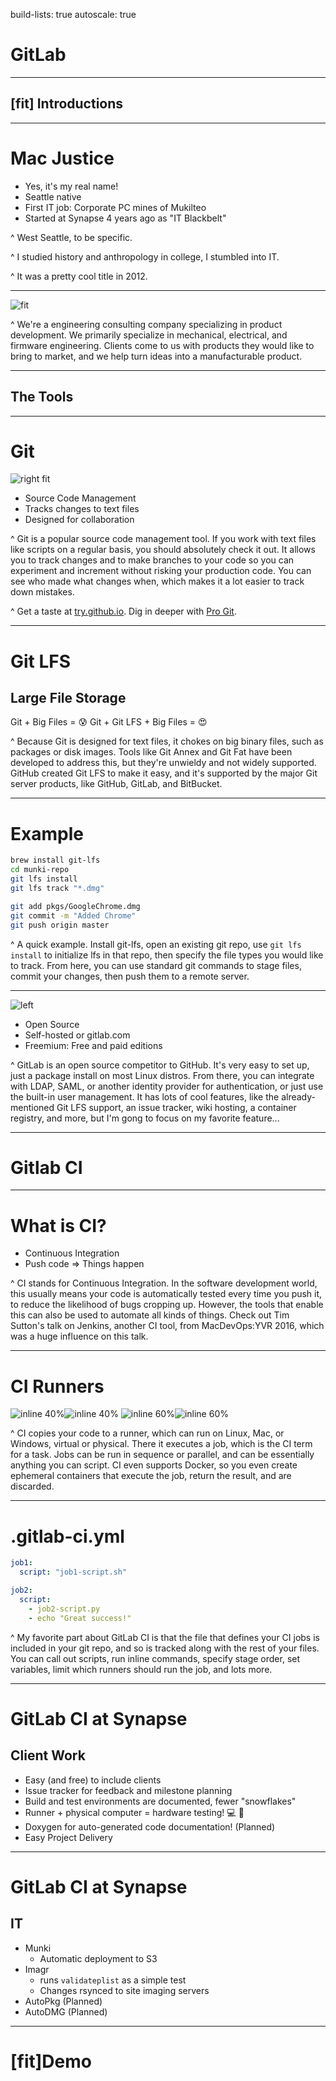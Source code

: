 build-lists: true
autoscale: true

# GitLab

---

## [fit] Introductions

---

# Mac Justice
- Yes, it's my real name!
- Seattle native
- First IT job: Corporate PC mines of Mukilteo
- Started at Synapse 4 years ago as "IT Blackbelt"

^ West Seattle, to be specific.

^ I studied history and anthropology in college, I stumbled into IT.

^ It was a pretty cool title in 2012.


---
![fit](http://www.cambridgeconsultants.com/sites/default/files/synapse_logo_and_products.jpg)

^ We're a engineering consulting company specializing in product development. We primarily specialize in mechanical, electrical, and firmware engineering. Clients come to us with products they would like to bring to market, and we help turn ideas into a manufacturable product.

---
## The Tools

---
# Git

![right fit](https://upload.wikimedia.org/wikipedia/commons/thumb/3/3f/Git_icon.svg/1024px-Git_icon.svg.png)

- Source Code Management
- Tracks changes to text files
- Designed for collaboration


^ Git is a popular source code management tool. If you work with text files like scripts on a regular basis, you should absolutely check it out. It allows you to track changes and to make branches to your code so you can experiment and increment without risking your production code. You can see who made what changes when, which makes it a lot easier to track down mistakes.

^ Get a taste at [try.github.io](try.github.io).
Dig in deeper with [Pro Git](https://git-scm.com/book/en/v2).

---
# Git LFS
## Large File Storage

Git + Big Files = :cold_sweat:
Git + Git LFS + Big Files = :heart_eyes:

^ Because Git is designed for text files, it chokes on big binary files, such as packages or disk images. Tools like Git Annex and Git Fat have been developed to address this, but they're unwieldy and not widely supported. GitHub created Git LFS to make it easy, and it's supported by the major Git server products, like GitHub, GitLab, and BitBucket.

---
# Example
```bash
brew install git-lfs
cd munki-repo
git lfs install
git lfs track "*.dmg"

git add pkgs/GoogleChrome.dmg
git commit -m "Added Chrome"
git push origin master
```

^ A quick example. Install git-lfs, open an existing git repo, use `git lfs install` to initialize lfs in that repo, then specify the file types you would like to track. From here, you can use standard git commands to stage files, commit your changes, then push them to a remote server.

---
![left](https://gitlab.com/gitlab-com/gitlab-artwork/raw/master/wordmark/stacked_wm_no_bg.png)

- Open Source
- Self-hosted or gitlab.com
- Freemium: Free and paid editions


^ GitLab is an open source competitor to GitHub. It's very easy to set up, just a package install on most Linux distros. From there, you can integrate with LDAP, SAML, or another identity provider for authentication, or just use the built-in user management. It has lots of cool features, like the already-mentioned Git LFS support, an issue tracker, wiki hosting, a container registry, and more, but I'm gong to focus on my favorite feature...

---
# Gitlab CI

---
# What is CI?

- Continuous Integration
- Push code => Things happen

^ CI stands for Continuous Integration. In the software development world, this usually means your code is automatically tested every time you push it, to reduce the likelihood of bugs cropping up. However, the tools that enable this can also be used to automate all kinds of things. Check out Tim Sutton's talk on Jenkins, another CI tool, from MacDevOps:YVR 2016, which was a huge influence on this talk.

---
# CI Runners

![inline 40%](https://ssl.apple.com/osx/images/og.jpg?201606301611)![inline 40%](http://betanews.com/wp-content/uploads/2015/06/win10-logo.jpg)
![inline 60%](https://upload.wikimedia.org/wikipedia/commons/a/af/Tux.png)![inline 60%](https://alexisduque.github.io/docker-presentation/images/logo-docker.png)

^ CI copies your code to a runner, which can run on Linux, Mac, or Windows, virtual or physical. There it executes a job, which is the CI term for a task. Jobs can be run in sequence or parallel, and can be essentially anything you can script. CI even supports Docker, so you even create ephemeral containers that execute the job, return the result, and are discarded.

---
# .gitlab-ci.yml

```yaml
job1:
  script: "job1-script.sh"

job2:
  script:
    - job2-script.py
    - echo "Great success!"
```

^ My favorite part about GitLab CI is that the file that defines your CI jobs is included in your git repo, and so is tracked along with the rest of your files. You can call out scripts, run inline commands, specify stage order, set variables, limit which runners should run the job, and lots more.

---
# GitLab CI at Synapse
## Client Work
- Easy (and free) to include clients
- Issue tracker for feedback and milestone planning
- Build and test environments are documented, fewer "snowflakes"
- Runner + physical computer = hardware testing! :computer: :calling:
- Doxygen for auto-generated code documentation! (Planned)
- Easy Project Delivery

---
# GitLab CI at Synapse
## IT
- Munki
  - Automatic deployment to S3
- Imagr
  - runs `validateplist` as a simple test
  - Changes rsynced to site imaging servers
- AutoPkg (Planned)
- AutoDMG (Planned)

---
# [fit]Demo
